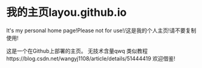 # 我的主页layou.github.io
It's my personal home page!Please not for use!/这是我的个人主页!请不要复制使用!

这是一个在Github上部署的主页。
无技术含量qwq
类似教程https://blog.csdn.net/wangyj1108/article/details/51444419
欢迎借鉴!
